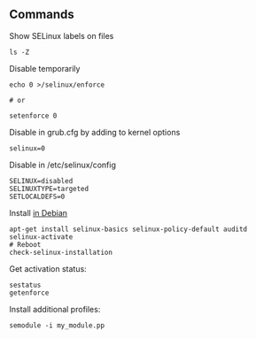 ## Commands

Show SELinux labels on files

    ls -Z

Disable temporarily

    echo 0 >/selinux/enforce

    # or

    setenforce 0

Disable in grub.cfg by adding to kernel options

    selinux=0

Disable in /etc/selinux/config

    SELINUX=disabled
    SELINUXTYPE=targeted
    SETLOCALDEFS=0

Install [in Debian](https://wiki.debian.org/SELinux/Setup)

    apt-get install selinux-basics selinux-policy-default auditd
    selinux-activate
    # Reboot
    check-selinux-installation

Get activation status:

    sestatus
    getenforce

Install additional profiles:

    semodule -i my_module.pp

